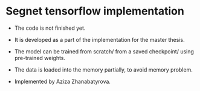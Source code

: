 # Segnet tensorflow implementation

* The code is not finished yet.

* It is developed as a part of the implementation for the master thesis.

* The model can be trained from scratch/ from a saved checkpoint/ using pre-trained weights.

* The data is loaded into the memory partially, to avoid memory problem.

* Implemented by Aziza Zhanabatyrova.
